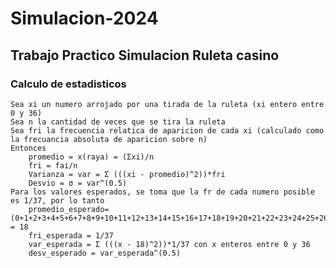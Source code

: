 # Simulacion-2024
## Trabajo Practico Simulacion Ruleta casino
### Calculo de estadisticos
    Sea xi un numero arrojado por una tirada de la ruleta (xi entero entre 0 y 36)
    Sea n la cantidad de veces que se tira la ruleta
    Sea fri la frecuencia relatica de aparicion de cada xi (calculado como la frecuancia absoluta de aparicion sobre n)
    Entonces
        promedio = x(raya) = (Σxi)/n
        fri = fai/n
        Varianza = var = Σ (((xi - promedio)^2))*fri
        Desvio = σ = var^(0.5)
    Para los valores esperados, se toma que la fr de cada numero posible es 1/37, por lo tanto
        promedio_esperado= (0+1+2+3+4+5+6+7+8+9+10+11+12+13+14+15+16+17+18+19+20+21+22+23+24+25+26+27+28+29+30+31+32+33+34+35+36)/37 = 18
        fri_esperada = 1/37
        var_esperada = Σ (((x - 18)^2))*1/37 con x enteros entre 0 y 36
        desv_esperado = var_esperada^(0.5)